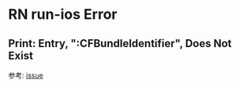 # RN run-ios Error 

## Print: Entry, ":CFBundleIdentifier", Does Not Exist
 
参考: [issue](https://github.com/facebook/react-native/issues/14423)



